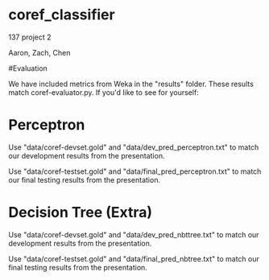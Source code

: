 # coref_classifier
137 project 2

Aaron, Zach, Chen


#Evaluation

We have included metrics from Weka in the "results" folder.
These results match coref-evaluator.py.  If you'd like to see for yourself:

# Perceptron
Use "data/coref-devset.gold" and "data/dev_pred_perceptron.txt" to match 
our development results from the presentation.

Use "data/coref-testset.gold" and "data/final_pred_perceptron.txt" to match 
our final testing results from the presentation.

# Decision Tree (Extra)
Use "data/coref-devset.gold" and "data/dev_pred_nbttree.txt" to match 
our development results from the presentation.

Use "data/coref-testset.gold" and "data/final_pred_nbtree.txt" to match 
our final testing results from the presentation.
